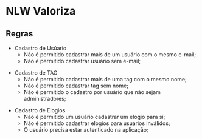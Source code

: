 # NLW Valoriza

## Regras

- Cadastro de Usúario
    - Não é permitido cadastrar mais de um usuário com o mesmo e-mail;
    - Não é permitido cadastrar usuário sem e-mail;
>
- Cadastro de TAG    
    - Não é permitido cadastrar mais de uma tag com o mesmo nome;
    - Não é permitido cadastrar tag sem nome;
    - Não é permitido o cadastro por usuário que não sejam administradores;
>
- Cadastro de Elogios
    - Não é permitido um usuário cadastrar um elogio para si;
    - Não é permitido cadastrar elogios para usuários inválidos;
    - O usuário precisa estar autenticado na aplicação;